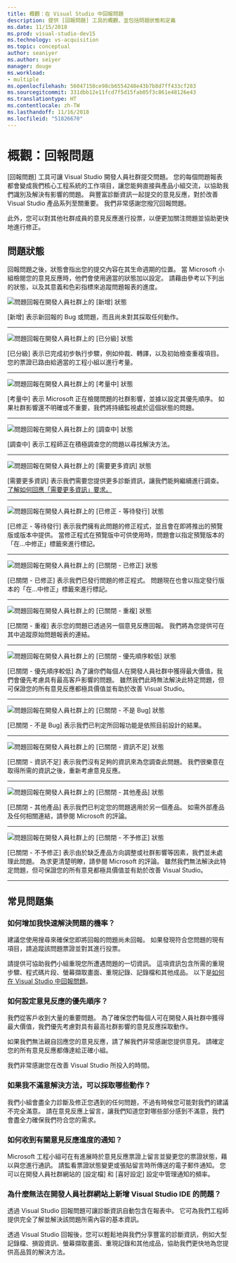 ```yaml
---
title: 概觀：在 Visual Studio 中回報問題
description: 提供 [回報問題] 工具的概觀，並包括問題狀態和定義
ms.date: 11/15/2018
ms.prod: visual-studio-dev15
ms.technology: vs-acquisition
ms.topic: conceptual
author: seaniyer
ms.author: seiyer
manager: douge
ms.workload:
- multiple
ms.openlocfilehash: 56047150ce98cb6554248e43b7b8d7ff433cf283
ms.sourcegitcommit: 331dbb12e11fcd7f5d15fab05f3c861e48126e43
ms.translationtype: HT
ms.contentlocale: zh-TW
ms.lasthandoff: 11/16/2018
ms.locfileid: "51826670"
---
```

# <a name="overview-report-a-problem"></a>概觀：回報問題

[回報問題] 工具可讓 Visual Studio 開發人員社群提交問題。 您的每個問題報表都會變成我們核心工程系統的工作項目，讓您能夠直接與產品小組交流，以協助我們識別及解決有影響的問題。 與豐富診斷資訊一起提交的意見反應，對於改善 Visual Studio 產品系列至關重要。 我們非常感謝您撥冗回報問題。

此外，您可以對其他社群成員的意見反應進行投票，以便更加關注問題並協助更快地進行修正。

## <a name="problem-status"></a>問題狀態

回報問題之後，狀態會指出您的提交內容在其生命週期的位置。 當 Microsoft 小組檢閱您的意見反應時，他們會使用適當的狀態加以設定。  請藉由參考以下列出的狀態，以及其意義和色彩指標來追蹤問題報表的進度。

![問題回報在開發人員社群上的 [新增] 狀態](../ide/media/ProblemStates/New.jpg)

[新增] 表示新回報的 Bug 或問題，而且尚未對其採取任何動作。

- - -

![問題回報在開發人員社群上的 [已分級] 狀態](../ide/media/ProblemStates/Triaged.jpg)

[已分級] 表示已完成初步執行步驟，例如仲裁、轉譯，以及初始檢查重複項目。 您的票證已路由給適當的工程小組以進行考量。

- - -

![問題回報在開發人員社群上的 [考量中] 狀態](../ide/media/ProblemStates/UnderConsideration.jpg)

[考量中] 表示 Microsoft 正在檢閱問題的社群影響，並據以設定其優先順序。 如果社群影響還不明確或不重要，我們將持續監視處於這個狀態的問題。

- - -

![問題回報在開發人員社群上的 [調查中] 狀態](../ide/media/ProblemStates/UnderInvestigation.jpg)

[調查中] 表示工程師正在積極調查您的問題以尋找解決方法。

- - -

![問題回報在開發人員社群上的 [需要更多資訊] 狀態](../ide/media/ProblemStates/NeedMoreInfo.jpg)

[需要更多資訊] 表示我們需要您提供更多診斷資訊，讓我們能夠繼續進行調查。  [了解如何回應「需要更多資訊」要求。](./how-to-report-a-problem-with-visual-studio-2017.md#when-further-information-is-needed-need-more-info)

- - -

![問題回報在開發人員社群上的 [已修正 - 等待發行] 狀態](../ide/media/ProblemStates/FixedPendingRelease.jpg)

[已修正 - 等待發行] 表示我們擁有此問題的修正程式，並且會在即將推出的預覽版或版本中提供。  當修正程式在預覽版中可供使用時，問題會以指定預覽版本的「在...中修正」標籤來進行標記。

- - -

![問題回報在開發人員社群上的 [已關閉 - 已修正] 狀態](../ide/media/ProblemStates/ClosedFixed.jpg) 

[已關閉 - 已修正] 表示我們已發行問題的修正程式。 問題現在也會以指定發行版本的「在...中修正」標籤來進行標記。

- - -

![問題回報在開發人員社群上的 [已關閉 - 重複] 狀態](../ide/media/ProblemStates/ClosedDuplicate.jpg)

[已關閉 - 重複]  表示您的問題已透過另一個意見反應回報。 我們將為您提供可在其中追蹤原始問題報表的連結。

- - -

![問題回報在開發人員社群上的 [已關閉 - 優先順序較低] 狀態](../ide/media/ProblemStates/ClosedLowerPriority.jpg)

[已關閉 - 優先順序較低] 為了讓你們每個人在開發人員社群中獲得最大價值，我們會優先考慮具有最高客戶影響的問題。 雖然我們此時無法解決此特定問題，但可保證您的所有意見反應都極具價值並有助於改善 Visual Studio。

- - -

![問題回報在開發人員社群上的 [已關閉 - 不是 Bug] 狀態](../ide/media/ProblemStates/ClosedNotaBug.jpg)

[已關閉 - 不是 Bug] 表示我們已判定所回報功能是依照目前設計的結果。

- - -

![問題回報在開發人員社群上的 [已關閉 - 資訊不足] 狀態](../ide/media/ProblemStates/ClosedNotEnoughInfo.jpg)

[已關閉 - 資訊不足] 表示我們沒有足夠的資訊來為您調查此問題。 我們很樂意在取得所需的資訊之後，重新考慮意見反應。

- - -

![問題回報在開發人員社群上的 [已關閉 - 其他產品] 狀態](../ide/media/ProblemStates/ClosedOtherProduct.jpg)

[已關閉 - 其他產品] 表示我們已判定您的問題適用於另一個產品。 如需外部產品及任何相關連結，請參閱 Microsoft 的評論。

- - -

![問題回報在開發人員社群上的 [已關閉 - 不予修正] 狀態](../ide/media/ProblemStates/ClosedWontFix.jpg)

[已關閉 - 不予修正] 表示由於缺乏產品方向調整或社群影響等因素，我們並未處理此問題。 為求更清楚明瞭，請參閱 Microsoft 的評論。  雖然我們無法解決此特定問題，但可保證您的所有意見都極具價值並有助於改善 Visual Studio。

- - -

## <a name="faq"></a>常見問題集

### <a name="how-can-i-increase-the-chance-of-my-problem-getting-resolved-quickly"></a>如何增加我快速解決問題的機率？

建議您使用搜尋來確保您即將回報的問題尚未回報。 如果發現符合您問題的現有項目，請追蹤該問題票證並對其進行投票。

 請提供可協助我們小組重現您所遭遇問題的一切資訊。  這項資訊包含所需的重現步驟、程式碼片段、螢幕擷取畫面、重現記錄、記錄檔和其他成品。  以下是[如何在 Visual Studio 中回報問題](./how-to-report-a-problem-with-visual-studio-2017.md)。

### <a name="how-is-my-feedback-prioritized"></a>如何設定意見反應的優先順序？

我們從客戶收到大量的重要問題。 為了確保您們每個人可在開發人員社群中獲得最大價值，我們優先考慮對具有最高社群影響的意見反應採取動作。

如果我們無法親自回應您的意見反應，請了解我們非常感謝您提供意見。 請確定您的所有意見反應都傳達給正確小組。

我們非常感謝您在改善 Visual Studio 所投入的時間。

### <a name="what-actions-can-i-take-if-im-not-satisfied-with-the-resolution"></a>如果我不滿意解決方法，可以採取哪些動作？

我們小組會盡全力診斷及修正您遇到的任何問題，不過有時候您可能對我們的建議不完全滿意。 請在意見反應上留言，讓我們知道您對哪些部分感到不滿意，我們會盡全力確保我們符合您的需求。

### <a name="how-will-i-get-notified-of-progress-on-my-feedback"></a>如何收到有關意見反應進度的通知？

Microsoft 工程小組可在有進展時於意見反應票證上留言並變更您的票證狀態，藉以與您進行通訊。 請監看票證狀態變更或張貼留言時所傳送的電子郵件通知。  您可以在開發人員社群網站的 [設定檔] 和 [喜好設定] 設定中管理通知的頻率。

### <a name="why-cant-i-add-a-problem-for-visual-studio-ide-on-the-developer-community-website"></a>為什麼無法在開發人員社群網站上新增 Visual Studio IDE 的問題？

透過 Visual Studio 回報問題可讓診斷資訊自動包含在報表中。 它可為我們工程師提供完全了解並解決該問題所需內容的基本資訊。

透過 Visual Studio 回報後，您可以輕鬆地與我們分享豐富的診斷資訊，例如大型記錄檔、損毀資訊、螢幕擷取畫面、重現記錄和其他成品，協助我們更快地為您提供高品質的解決方法。